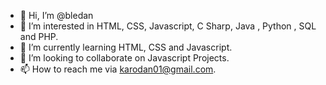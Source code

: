 - 👋 Hi, I’m @bledan
- 👀 I’m interested in HTML, CSS, Javascript, C Sharp, Java , Python , SQL and PHP.
- 🌱 I’m currently learning HTML, CSS and Javascript.
- 💞️ I’m looking to collaborate on Javascript Projects.
- 📫 How to reach me via karodan01@gmail.com.

<!---
bledan/bledan is a ✨ special ✨ repository because its `README.md` (this file) appears on your GitHub profile.
You can click the Preview link to take a look at your changes.
--->
